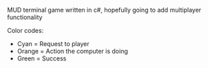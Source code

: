 MUD terminal game written in c#, hopefully going to add multiplayer functionality

Color codes:
- Cyan = Request to player
- Orange = Action the computer is doing
- Green = Success